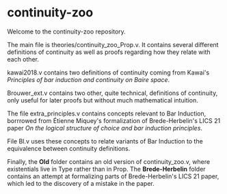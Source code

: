 # continuity-zoo

Welcome to the continuity-zoo repository.

The main file is theories/continuity_zoo_Prop.v. It contains several different definitions of continuity as well as proofs regarding how they relate with each other.

kawai2018.v contains two definitions of continuity coming from Kawai's *Principles of bar induction and continuity on Baire space*.

Brouwer_ext.v contains two other, quite technical, definitions of continuity, only useful for later proofs but without much mathematical intuition.

The file extra_principles.v contains concepts relevant to Bar Induction, borrrowed from Étienne Miquey's formalization of Brede-Herbelin's LICS 21 paper *On the logical structure of choice and bar induction principles*. 

File BI.v uses these concepts to relate variants of Bar Induction to the equivalence between continuity definitions.

Finally, the **Old** folder contains an old version of continuity_zoo.v, where existentials live in Type rather than in Prop. The **Brede-Herbelin** folder contains an attempt at formalizing parts of Brede-Herbelin's LICS 21 paper, which led to the discovery of a mistake in the paper.